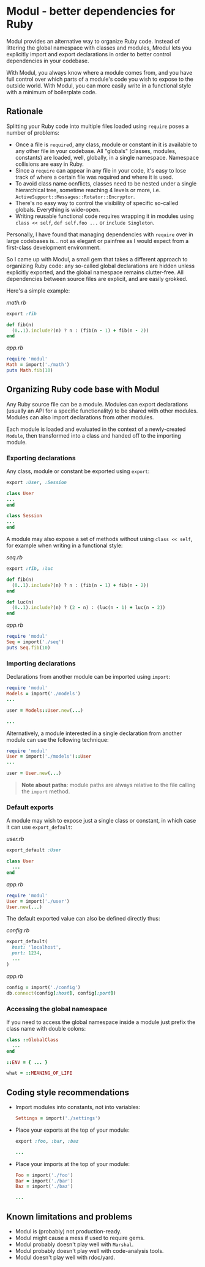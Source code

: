 # Modul - better dependencies for Ruby

Modul provides an alternative way to organize Ruby code. Instead of littering 
the global namespace with classes and modules, Mrodul lets you explicitly 
import and export declarations in order to better control dependencies in your 
codebase.

With Modul, you always know where a module comes from, and you have full 
control over which parts of a module's code you wish to expose to the outside 
world. With Modul, you can more easily write in a functional style with a 
minimum of boilerplate code.

## Rationale

Splitting your Ruby code into multiple files loaded using `require` poses a 
number of problems:

- Once a file is `require`d, any class, module or constant in it is available 
  to any other file in your codebase. All "globals" (classes, modules, 
  constants) are loaded, well, globally, in a single namespace. Namespace 
  collisions are easy in Ruby.
- Since a `require` can appear in any file in your code, it's easy to lose
  track of where a certain file was required and where it is used.
- To avoid class name ocnflicts, classes need to be nested under a single 
  hierarchical tree, sometime reaching 4 levels or more, i.e. 
  `ActiveSupport::Messages::Rotator::Encryptor`.
- There's no easy way to control the visibility of specific so-called globals. 
  Everything is wide-open.
- Writing reusable functional code requires wrapping it in modules using 
  `class << self`, `def self.foo ...` or `include Singleton`.

Personally, I have found that managing dependencies with `require` over in 
large codebases is... not as elegant or painfree as I would expect from a 
first-class development environment.

So I came up with Modul, a small gem that takes a different approach to 
organizing Ruby code: any so-called global declarations are hidden unless 
explicitly exported, and the global namespace remains clutter-free. All 
dependencies between source files are explicit, and are easily grokked.

Here's a simple example:

*math.rb*
```ruby
export :fib

def fib(n)
  (0..1).include?(n) ? n : (fib(n - 1) + fib(n - 2))
end
```
*app.rb*
```ruby
require 'modul'
Math = import('./math')
puts Math.fib(10)
```

## Organizing Ruby code base with Modul

Any Ruby source file can be a module. Modules can export declarations (usually 
an API for a specific functionality) to be shared with other modules. Modules 
can also import declarations from other modules.

Each module is loaded and evaluated in the context of a newly-created `Module`,
then transformed into a class and handed off to the importing module.

### Exporting declarations

Any class, module or constant be exported using `export`:

```ruby
export :User, :Session

class User
...
end

class Session
...
end
```

A module may also expose a set of methods without using `class << self`, for 
example when writing in a functional style:

*seq.rb*
```ruby
export :fib, :luc

def fib(n)
  (0..1).include?(n) ? n : (fib(n - 1) + fib(n - 2))
end

def luc(n)
  (0..1).include?(n) ? (2 - n) : (luc(n - 1) + luc(n - 2))
end
```
*app.rb*
```ruby
require 'modul'
Seq = import('./seq')
puts Seq.fib(10)
```

### Importing declarations

Declarations from another module can be imported using `import`:

```ruby
require 'modul'
Models = import('./models')
...

user = Models::User.new(...)

...
```

Alternatively, a module interested in a single declaration from another module 
can use the following technique:

```ruby
require 'modul'
User = import('./models')::User
...

user = User.new(...)
```

> **Note about paths**: module paths are always relative to the file
> calling the `import` method.


### Default exports

A module may wish to expose just a single class or constant, in which case it 
can use `export_default`:

*user.rb*
```ruby
export_default :User

class User
  ...
end
```

*app.rb*
```ruby
require 'modul'
User = import('./user')
User.new(...)
```

The default exported value can also be defined directly thus:

*config.rb*
```ruby
export_default(
  host: 'localhost',
  port: 1234,
  ...
)
```

*app.rb*
```ruby
config = import('./config')
db.connect(config[:host], config[:port])
```

### Accessing the global namespace

If you need to access the global namespace inside a module just prefix the 
class name with double colons:

```ruby
class ::GlobalClass
  ...
end

::ENV = { ... }

what = ::MEANING_OF_LIFE
```

## Coding style recommendations

* Import modules into constants, not into variables:

  ```ruby
  Settings = import('./settings')
  ```

* Place your exports at the top of your module:

  ```ruby
  export :foo, :bar, :baz

  ...
  ```

* Place your imports at the top of your module:

  ```ruby
  Foo = import('./foo')
  Bar = import('./bar')
  Baz = import('./baz')

  ...
  ```

## Known limitations and problems

- Modul is (probably) not production-ready.
- Modul might cause a mess if used to require gems.
- Modul probably doesn't play well with `Marshal`.
- Modul probably doesn't play well with code-analysis tools.
- Modul doesn't play well with rdoc/yard.
